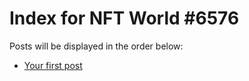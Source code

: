 # Index for NFT World #6576
Posts will be displayed in the order below:

- [Your first post](./001-first.md)

